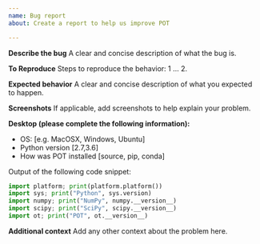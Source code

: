 ```yaml
---
name: Bug report
about: Create a report to help us improve POT

---
```


**Describe the bug**
A clear and concise description of what the bug is.

**To Reproduce**
Steps to reproduce the behavior:
1 ...
2. 

**Expected behavior**
A clear and concise description of what you expected to happen.

**Screenshots**
If applicable, add screenshots to help explain your problem.

**Desktop (please complete the following information):**
 - OS: [e.g. MacOSX, Windows, Ubuntu]
 - Python version [2.7,3.6]
- How was POT installed [source, pip, conda]

Output of the following code snippet:
```python
import platform; print(platform.platform())
import sys; print("Python", sys.version)
import numpy; print("NumPy", numpy.__version__)
import scipy; print("SciPy", scipy.__version__)
import ot; print("POT", ot.__version__)
```

**Additional context**
Add any other context about the problem here.
